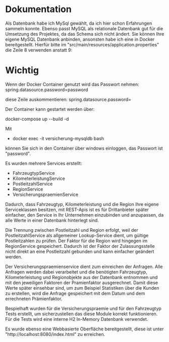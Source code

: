 # Dokumentation

Als Datenbank habe ich MySql gewählt, da ich hier schon Erfahrungen sammeln konnte.
Ebenso passt MySQL als relationale Datenbank gut für die Umsetzung des Projektes, da das 
Schema sich nicht ändert. 
Sie können Ihre eigene MySQL Datenbank anbinden, ansonsten habe ich eine in Docker bereitgestellt.
Hierfür bitte im "src/main/resources/application.properties" die Zeile 8 verwenden anstatt 9:

# Wichtig
Wenn der Docker Container genutzt wird das Passwort nehmen:
spring.datasource.password=password

diese Zeile auskommentieren: 
spring.datasource.password=

Der Container kann gestartet werden über: 

docker-compose up --build -d

Mit 
- docker exec -it versicherung-mysqldb bash  

können Sie sich in den Container über windows einloggen, das Passwort ist "password".

Es wurden mehrere Services erstellt:
 - FahrzeugtypService
 - KilometerleistungService
 - PostleitzahlService
 - RegionService
 - VersicherungspraemienService

Dadurch, dass Fahrzeugtyp, Kilometerleistung und die Region Ihre eigene Serviceklassen besitzen, mit 
REST-Apis ist es für Drittanbieter später einfacher, den Service in Ihr Unternehmen einzubinden und anzupassen,
da alle Werte in einer Datenbank hinterlegt sind. 

Die Trennung zwischen Postleitzahl und Region erfolgt, weil der PostleitzahlService als allgemeiner Lookup-Service dient, um gültige Postleitzahlen zu prüfen.
Der Faktor für die Region wird hingegen im RegionService gespeichert. Dadurch ist der Faktor der Zulassungsstelle nicht direkt an eine Postleitzahl gebunden und kann einfacher geändert werden.

Der Versicherungspraemienservice dient zum einreichen der Anfragen. Alle Anfragen werden dabei verarbeitet
und die benötigten Fahrzeugtyp, Kilometerleistung und Regionobjekte aus der Datenbank entnommen und mit den 
jeweiligen Faktoren der Pramienfaktor ausgerechnet. Damit diese Werte später einsehbar sind, um zum Beispiel 
Statistiken über die Kunden zu erstellen, wird die Anfrage gespeichert mit dem Datum und dem errechneten Prämienfaktor.

Bespielhaft wurden für die Versicherungspraemie und für den Fahrzeugtyp Tests erstellt, um sicherzustellen 
das diese Module korrekt funktionieren. Für die Tests wird eine interne H2 In-Memory Datenbank verwendet.

Es wurde ebenso eine Webbasierte Oberfläche bereitgestellt, diese ist unter "http://localhost:8080/index.html" zu erreichen.
